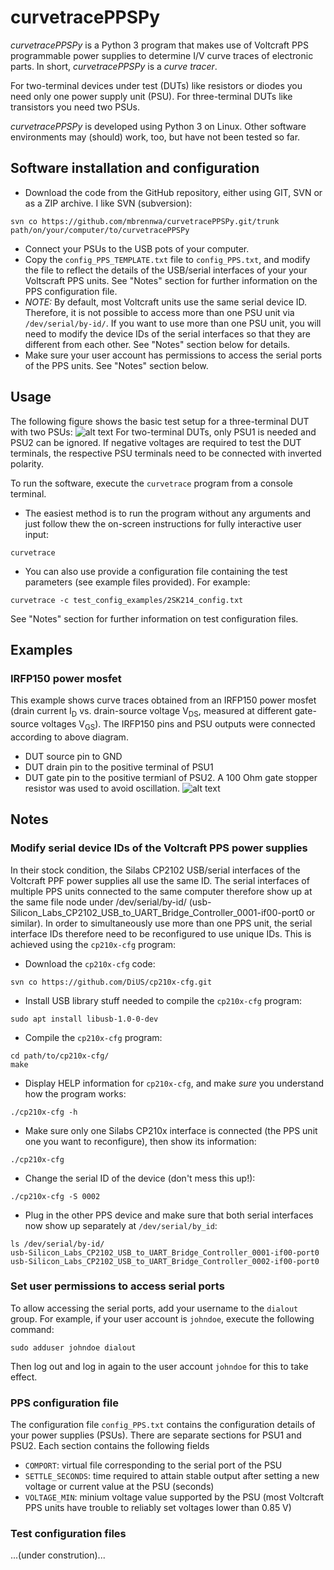 # curvetracePPSPy
*curvetracePPSPy* is a Python 3 program that makes use of Voltcraft PPS programmable power supplies to determine I/V curve traces of electronic parts. In short, *curvetracePPSPy* is a *curve tracer*.

For two-terminal devices under test (DUTs) like resistors or diodes you need only one power supply unit (PSU). For three-terminal DUTs like transistors you need two PSUs.

*curvetracePPSPy* is developed using Python 3 on Linux. Other software environments may (should) work, too, but have not been tested so far.

## Software installation and configuration
* Download the code from the GitHub repository, either using GIT, SVN or as a ZIP archive.
I like SVN (subversion):
```
svn co https://github.com/mbrennwa/curvetracePPSPy.git/trunk path/on/your/computer/to/curvetracePPSPy
```
* Connect your PSUs to the USB pots of your computer.
* Copy the `config_PPS_TEMPLATE.txt` file to `config_PPS.txt`, and modify the file to reflect the details of the USB/serial interfaces of your your Voltscraft PPS units. See "Notes" section for further information on the PPS configuration file.
* *NOTE:* By default, most Voltcraft units use the same serial device ID. Therefore, it is not possible to access more than one PSU unit via `/dev/serial/by-id/`. If you want to use more than one PSU unit, you will need to modify the device IDs of the serial interfaces so that they are different from each other. See "Notes" section below for details.
* Make sure your user account has permissions to access the serial ports of the PPS units. See "Notes" section below.

## Usage
The following figure shows the basic test setup for a three-terminal DUT with two PSUs:
![alt text](https://github.com/mbrennwa/curvetracePPSPy/blob/master/figures/test_setup.png "Basic test setup")
For two-terminal DUTs, only PSU1 is needed and PSU2 can be ignored. If negative voltages are required to test the DUT terminals, the respective PSU terminals need to be connected with inverted polarity.

To run the software, execute the `curvetrace` program from a console terminal.
  * The easiest method is to run the program without any arguments and just follow thew the on-screen instructions for fully interactive user input:
  ```
  curvetrace
  ```
  * You can also use provide a configuration file containing the test parameters (see example files provided). For example:
  ```
  curvetrace -c test_config_examples/2SK214_config.txt
  ```
  See "Notes" section for further information on test configuration files.

## Examples

### IRFP150 power mosfet
This example shows curve traces obtained from an IRFP150 power mosfet (drain current I<sub>D</sub> vs. drain-source voltage V<sub>DS</sub>, measured at different gate-source voltages V<sub>GS</sub>). The IRFP150 pins and PSU outputs were connected according to above diagram.
* DUT source pin to GND
* DUT drain pin to the positive terminal of PSU1
* DUT gate pin to the positive termianl of PSU2. A 100 Ohm gate stopper resistor was used to avoid oscillation.
![alt text](https://github.com/mbrennwa/curvetracePPSPy/blob/master/figures/IRFP150_curves.png "IRFP150 curves")

## Notes

### Modify serial device IDs of the Voltcraft PPS power supplies
In their stock condition, the Silabs CP2102 USB/serial interfaces of the Voltcraft PPF power supplies all use the same ID. The serial interfaces of multiple PPS units connected to the same computer therefore show up at the same file node under /dev/serial/by-id/ (usb-Silicon_Labs_CP2102_USB_to_UART_Bridge_Controller_0001-if00-port0 or similar). In order to simultaneously use more than one PPS unit, the serial interface IDs therefore need to be reconfigured to use unique IDs. This is achieved using the `cp210x-cfg` program:

* Download the `cp210x-cfg` code:
```
svn co https://github.com/DiUS/cp210x-cfg.git
```

* Install USB library stuff needed to compile the `cp210x-cfg` program:
```
sudo apt install libusb-1.0-0-dev 
```

* Compile the `cp210x-cfg` program:
```
cd path/to/cp210x-cfg/
make
```

* Display HELP information for `cp210x-cfg`, and make *sure* you understand how the program works:
```
./cp210x-cfg -h
```

* Make sure only one Silabs CP210x interface is connected (the PPS unit one you want to reconfigure), then show its information:
```
./cp210x-cfg
```

* Change the serial ID of the device (don't mess this up!):
```
./cp210x-cfg -S 0002
```

* Plug in the other PPS device and make sure that both serial interfaces now show up separately at `/dev/serial/by_id`:
```
ls /dev/serial/by-id/
usb-Silicon_Labs_CP2102_USB_to_UART_Bridge_Controller_0001-if00-port0
usb-Silicon_Labs_CP2102_USB_to_UART_Bridge_Controller_0002-if00-port0
```

### Set user permissions to access serial ports
To allow accessing the serial ports, add your username to the `dialout` group. For example, if your user account is `johndoe`, execute the following command:
```
sudo adduser johndoe dialout
```
Then log out and log in again to the user account `johndoe` for this to take effect.

### PPS configuration file
The configuration file `config_PPS.txt` contains the configuration details of your power supplies (PSUs). There are separate sections for PSU1 and PSU2. Each section contains the following fields
* `COMPORT`: virtual file corresponding to the serial port of the PSU
* `SETTLE_SECONDS`: time required to attain stable output after setting a new voltage or current value at the PSU (seconds)
* `VOLTAGE_MIN`: minium voltage value supported by the PSU (most Voltcraft PPS units have trouble to reliably set voltages lower than 0.85 V)

### Test configuration files
...(under constrution)...
